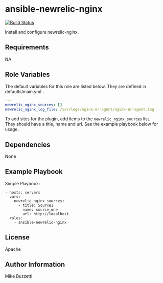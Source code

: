 # ansible-newrelic-nginx
[![Build Status](https://travis-ci.org/jimbydamonk/ansible-newrelic-nginx.svg?branch=master)](https://travis-ci.org/jimbydamonk/ansible-newrelic-nginx)

Install and configure newrelic-nginx.

Requirements
------------

NA

Role Variables
--------------

The default variables for this role are listed below. They are defined in defaults/main.yml`.

```yml
---
newrelic_nginx_sources: []
newrelic_nginx_log_file: /var/logs/nginx-nr-agent/nginx-nr-agent.log

```
To add sites for the plugin, add items to the ```newrelic_nginx_sources``` list.
They should have a title, name and url. See the example playbook below for
usage.

Dependencies
------------

None

Example Playbook
----------------

Simple Playbook:

    - hosts: servers
      vars:
        newrelic_nginx_sources:
          - title: Source1
            name: source_one
            url: http://localhost
      roles:
        - ansible-newrelic-nginx


License
-------

Apache

Author Information
------------------
Mike Buzzetti


